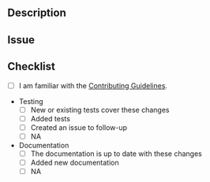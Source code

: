 <!--

Thank you for contributing to cuOpt :)

Here are some guidelines to help the review process go smoothly.

Many thanks in advance for your cooperation!

Note: The pull request title will be included in the CHANGELOG.
-->


## Description
<!-- Add brief description here -->

## Issue
<!-- Add closes #ISSUE_NUMBER here, this would close the issue once PR is merged, if there is no issue, please feel free to remove this section -->

## Checklist

- [ ] I am familiar with the [Contributing Guidelines](https://github.com/NVIDIA/cuopt/blob/HEAD/CONTRIBUTING.md).
- Testing
   - [ ] New or existing tests cover these changes
   - [ ] Added tests
   - [ ] Created an issue to follow-up
   - [ ] NA
- Documentation
   - [ ] The documentation is up to date with these changes
   - [ ] Added new documentation
   - [ ] NA
